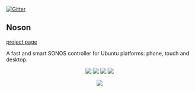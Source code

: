 [![Gitter](https://badges.gitter.im/janbar/noson-app.svg)](https://gitter.im/janbar/noson-app?utm_source=badge&utm_medium=badge&utm_campaign=pr-badge)

## Noson
[project page](http://janbar.github.io/noson-app/index.html)

A fast and smart SONOS controller for Ubuntu platforms: phone, touch and desktop.

<p align="center">
  <img src="http://janbar.github.io/noson-app/download/noson_s01.png"/>
  <img src="http://janbar.github.io/noson-app/download/noson_s02.png"/>
  <img src="http://janbar.github.io/noson-app/download/noson_s03.png"/>
  <img src="http://janbar.github.io/noson-app/download/noson_s04.png"/>
</p>

<p align="center">
  <img src="http://janbar.github.io/noson-app/download/noson_wall.png"/>
</p>

